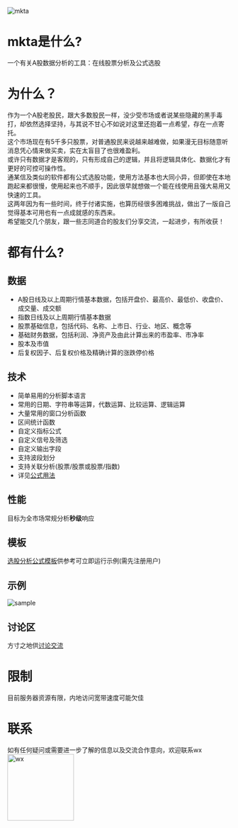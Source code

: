 ![mkta](https://mkta.site/wp-content/uploads/2025/04/favicon.ico-150x150.jpg)
# mkta是什么?
一个有关A股数据分析的工具：在线股票分析及公式选股
# 为什么？
作为一个A股老股民，跟大多数股民一样，没少受市场或者说某些隐藏的黑手毒打，却依然选择坚持，与其说不甘心不如说对这里还抱着一点希望，存在一点寄托。  
这个市场现在有5千多只股票，对普通股民来说越来越难做，如果漫无目标随意听消息凭心情来做买卖，实在太盲目了也很难盈利。  
或许只有数据才是客观的，只有形成自己的逻辑，并且将逻辑具体化、数据化才有更好的可控可操作性。  
通某信及类似的软件都有公式选股功能，使用方法基本也大同小异，但即使在本地跑起来都很慢，使用起来也不顺手，因此很早就想做一个能在线使用且强大易用又快速的工具。  
这两年因为有一些时间，终于付诸实施，也算历经很多困难挑战，做出了一版自己觉得基本可用也有一点成就感的东西来。  
希望能交几个朋友，跟一些志同道合的股友们分享交流，一起进步，有所收获！
# 都有什么?
## 数据
- A股日线及以上周期行情基本数据，包括开盘价、最高价、最低价、收盘价、成交量、成交额
- 指数日线及以上周期行情基本数据
- 股票基础信息，包括代码、名称、上市日、行业、地区、概念等
- 基础财务数据，包括利润、净资产及由此计算出来的市盈率、市净率
- 股本及市值
- 后复权因子、后复权价格及精确计算的涨跌停价格
## 技术
- 简单易用的分析脚本语言
- 常用的日期、字符串等运算，代数运算、比较运算、逻辑运算
- 大量常用的窗口分析函数
- 区间统计函数
- 自定义指标公式
- 自定义信号及筛选
- 自定义输出字段
- 支持波段划分
- 支持关联分析(股票/股票或股票/指数)
- 详见[公式用法](https://mkta.site/ref_doc/)
## 性能
目标为全市场常规分析**秒级**响应
## 模板
[选股分析公式模板](https://mkta.site/stockformula/)供参考可立即运行示例(需先注册用户)
## 示例
![sample](https://mkta.site/wp-content/uploads/2025/06/lbtt_sample.png)
## 讨论区
方寸之地供[讨论交流](https://mkta.site/community/)
# 限制
目前服务器资源有限，内地访问宽带速度可能欠佳
# 联系
如有任何疑问或需要进一步了解的信息以及交流合作意向，欢迎联系wx  
<img src="https://mkta.site/wp-content/uploads/2025/06/wxqr.jpg" alt="wx" width="150" height="150"/>
